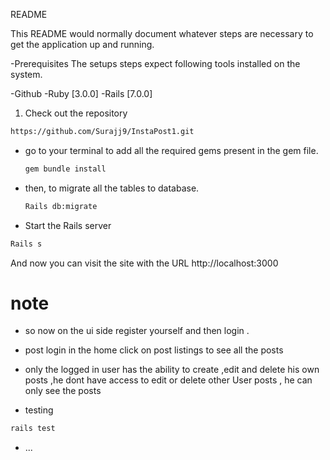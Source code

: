  README

This README would normally document whatever steps are necessary to get the
application up and running.

-Prerequisites
The setups steps expect following tools installed on the system.

-Github
-Ruby [3.0.0]
-Rails [7.0.0]

 1. Check out the repository
```bash
https://github.com/Surajj9/InstaPost1.git
```




- go to your terminal  to add all the required gems present in the gem file.
  ```bash
  gem bundle install
  ```

- then, to migrate all the tables to database.
  ```bash
  Rails db:migrate
  ```
  
 - Start the Rails server
  ```bash
  Rails s 
  ```
  
  And now you can visit the site with the URL http://localhost:3000

# note
- so now on the ui side register yourself and then login .
- post login in the home click on post listings to see all the posts
- only the logged in user has the ability to create  ,edit and delete his own posts ,he dont have access to edit or delete other User posts ,
  he can only see the posts




- testing
 ```bash
 rails test
 ```

* ...
